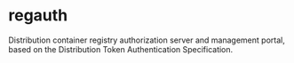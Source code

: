 # regauth
Distribution container registry authorization server and management portal, based on the Distribution Token Authentication Specification.
